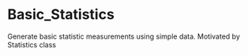 # Basic_Statistics
Generate basic statistic measurements using simple data. Motivated by Statistics class
